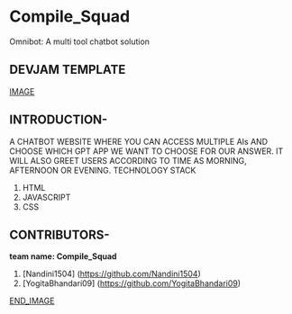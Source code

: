 # Compile_Squad
Omnibot: A multi tool chatbot solution
## DEVJAM TEMPLATE
[IMAGE](https://github.com/user-attachments/assets/b2ec12b1-b13a-41cd-b721-12d02222e78a)




## INTRODUCTION-
A CHATBOT WEBSITE WHERE YOU CAN ACCESS MULTIPLE AIs AND CHOOSE WHICH GPT APP WE WANT TO CHOOSE FOR OUR ANSWER. IT WILL ALSO GREET USERS ACCORDING TO TIME AS MORNING, AFTERNOON OR EVENING.
TECHNOLOGY STACK


1. HTML
2. JAVASCRIPT
3. CSS

   
## CONTRIBUTORS-
**team name: Compile_Squad**
1. [Nandini1504] (https://github.com/Nandini1504)
2. [YogitaBhandari09] (https://github.com/YogitaBhandari09)

[END_IMAGE](https://github.com/user-attachments/assets/196980a5-ebd7-4b46-b231-95b77be205df)

   
   


